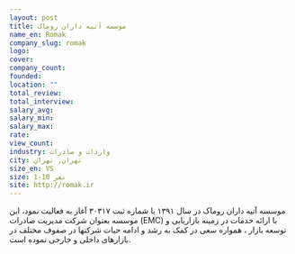 ```yaml
---
layout: post
title: موسسه آتیه داران روماک
name_en: Romak
company_slug: romak
logo: 
cover: 
company_count:
founded:
location: ""
total_review: 
total_interview: 
salary_avg: 
salary_min: 
salary_max: 
rate: 
view_count: 
industry: واردات و صادرات
city: تهران, تهران
size_en: VS
size: 1-10 نفر
site: http://romak.ir
---
```


موسسه آتیه داران روماک در سال ۱۳۹۱ با شماره ثبت ۳۰۳۱۷ آغاز به فعالیت نمود، این موسسه بعنوان شرکت مدیریت صادرات (EMC) با ارائه خدمات در زمینه بازاریابی و توسعه بازار ، همواره سعی در کمک به رشد و ادامه حیات شرکتها در صفوف مختلف در بازارهای داخلی و خارجی نموده است.
